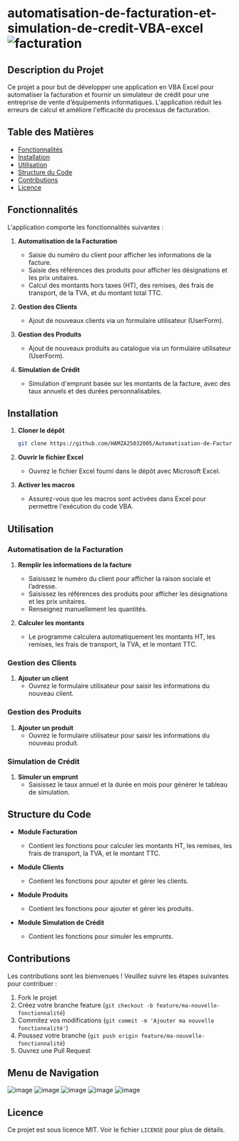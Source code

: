 # automatisation-de-facturation-et-simulation-de-credit-VBA-excel                                                                                                                                                   ![facturation](https://github.com/HAMZA25032005/Automatisation-de-Facturation-Simulation-de-cr-dit-VBE-EXCEL/assets/143803507/ff987951-47ec-4fd1-9d25-38b0a84f392a)


## Description du Projet

Ce projet a pour but de développer une application en VBA Excel pour automatiser la facturation et fournir un simulateur de crédit pour une entreprise de vente d’équipements informatiques. L'application réduit les erreurs de calcul et améliore l'efficacité du processus de facturation.

## Table des Matières

- [Fonctionnalités](#fonctionnalités)
- [Installation](#installation)
- [Utilisation](#utilisation)
- [Structure du Code](#structure-du-code)
- [Contributions](#contributions)
- [Licence](#licence)

## Fonctionnalités

L'application comporte les fonctionnalités suivantes :

1. **Automatisation de la Facturation**
    - Saisie du numéro du client pour afficher les informations de la facture.
    - Saisie des références des produits pour afficher les désignations et les prix unitaires.
    - Calcul des montants hors taxes (HT), des remises, des frais de transport, de la TVA, et du montant total TTC.

2. **Gestion des Clients**
    - Ajout de nouveaux clients via un formulaire utilisateur (UserForm).

3. **Gestion des Produits**
    - Ajout de nouveaux produits au catalogue via un formulaire utilisateur (UserForm).

4. **Simulation de Crédit**
    - Simulation d'emprunt basée sur les montants de la facture, avec des taux annuels et des durées personnalisables.



## Installation

1. **Cloner le dépôt**
    ```bash
    git clone https://github.com/HAMZA25032005/Automatisation-de-Facturation-Simulation-de-cr-dit-VBE-EXCEL.git
    ```
2. **Ouvrir le fichier Excel**
    - Ouvrez le fichier Excel fourni dans le dépôt avec Microsoft Excel.

3. **Activer les macros**
    - Assurez-vous que les macros sont activées dans Excel pour permettre l'exécution du code VBA.

## Utilisation

### Automatisation de la Facturation

1. **Remplir les informations de la facture**
    - Saisissez le numéro du client pour afficher la raison sociale et l’adresse.
    - Saisissez les références des produits pour afficher les désignations et les prix unitaires.
    - Renseignez manuellement les quantités.

2. **Calculer les montants**
    - Le programme calculera automatiquement les montants HT, les remises, les frais de transport, la TVA, et le montant TTC.

### Gestion des Clients

1. **Ajouter un client**
    - Ouvrez le formulaire utilisateur pour saisir les informations du nouveau client.

### Gestion des Produits

1. **Ajouter un produit**
    - Ouvrez le formulaire utilisateur pour saisir les informations du nouveau produit.

### Simulation de Crédit

1. **Simuler un emprunt**
    - Saisissez le taux annuel et la durée en mois pour générer le tableau de simulation.

## Structure du Code

- **Module Facturation**
    - Contient les fonctions pour calculer les montants HT, les remises, les frais de transport, la TVA, et le montant TTC.

- **Module Clients**
    - Contient les fonctions pour ajouter et gérer les clients.

- **Module Produits**
    - Contient les fonctions pour ajouter et gérer les produits.

- **Module Simulation de Crédit**
    - Contient les fonctions pour simuler les emprunts.

## Contributions

Les contributions sont les bienvenues ! Veuillez suivre les étapes suivantes pour contribuer :

1. Fork le projet
2. Créez votre branche feature (`git checkout -b feature/ma-nouvelle-fonctionnalité`)
3. Commitez vos modifications (`git commit -m 'Ajouter ma nouvelle fonctionnalité'`)
4. Poussez votre branche (`git push origin feature/ma-nouvelle-fonctionnalité`)
5. Ouvrez une Pull Request

## Menu de Navigation
![image](https://github.com/HAMZA25032005/Automatisation-de-Facturation-Simulation-de-cr-dit-VBE-EXCEL/assets/143803507/66fedd6f-9997-4184-bc1a-ba828fbc8106)
![image](https://github.com/HAMZA25032005/Automatisation-de-Facturation-Simulation-de-cr-dit-VBE-EXCEL/assets/143803507/144180d0-a316-4249-a3dc-be2b42c6c135)
![image](https://github.com/HAMZA25032005/Automatisation-de-Facturation-Simulation-de-cr-dit-VBE-EXCEL/assets/143803507/5bb28685-8409-4647-aaad-b1513614a1d8)
![image](https://github.com/HAMZA25032005/Automatisation-de-Facturation-Simulation-de-cr-dit-VBE-EXCEL/assets/143803507/175be83a-12bf-429a-ae65-9b7b53d9be0e)
![image](https://github.com/HAMZA25032005/Automatisation-de-Facturation-Simulation-de-cr-dit-VBE-EXCEL/assets/143803507/c80eef81-1cda-4725-aa32-80b378797f9e)




## Licence

Ce projet est sous licence MIT. Voir le fichier `LICENSE` pour plus de détails.
